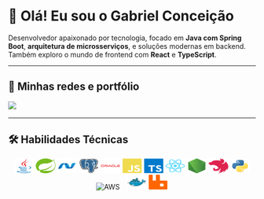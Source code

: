 # 👋 Olá! Eu sou o Gabriel Conceição

Desenvolvedor apaixonado por tecnologia, focado em **Java com Spring Boot**, **arquitetura de microsserviços**, e soluções modernas em backend. Também exploro o mundo de frontend com **React** e **TypeScript**.

---

## 🚀 Minhas redes e portfólio

<div>
  </a>
  <a href="https://www.linkedin.com/in/gabriel-conceicao-89a047230/" target="_blank">
    <img src="https://img.shields.io/badge/-LinkedIn-%230077B5?style=for-the-badge&logo=linkedin&logoColor=white" />
  </a> 
</div>

---

## 🛠️ Habilidades Técnicas

<div style="display: inline-block; text-align: center;">
  <img alt="Gab-Java" height="30" width="40" src="https://raw.githubusercontent.com/devicons/devicon/master/icons/java/java-original.svg">
  <img alt="Gab-Spring" height="30" width="40" src="https://raw.githubusercontent.com/devicons/devicon/master/icons/spring/spring-original.svg">
  <img alt="Gab-Net" height="30" width="40" src="https://raw.githubusercontent.com/devicons/devicon/master/icons/dot-net/dot-net-original.svg">
  <img alt="Gab-PostgreSQL" height="30" width="40" src="https://raw.githubusercontent.com/devicons/devicon/master/icons/postgresql/postgresql-original.svg" />
  <img alt="Gab-Oracle" height="30" width="40" src="https://raw.githubusercontent.com/devicons/devicon/master/icons/oracle/oracle-original.svg" />
  <img alt="Gab-Js" height="30" width="40" src="https://raw.githubusercontent.com/devicons/devicon/master/icons/javascript/javascript-plain.svg">
  <img alt="Gab-Ts" height="30" width="40" src="https://raw.githubusercontent.com/devicons/devicon/master/icons/typescript/typescript-plain.svg">
  <img alt="Gab-React" height="30" width="40" src="https://raw.githubusercontent.com/devicons/devicon/master/icons/react/react-original.svg">
  <img alt="Gab-NodeJS" height="30" width="40" src="https://raw.githubusercontent.com/devicons/devicon/master/icons/nodejs/nodejs-original.svg" />
  <img alt="Gab-NestJS" height="30" width="40" src="https://raw.githubusercontent.com/devicons/devicon/master/icons/nestjs/nestjs-original.svg" />
  <img alt="Gab-Python" height="30" width="40" src="https://raw.githubusercontent.com/devicons/devicon/master/icons/python/python-original.svg">
  <img alt="AWS" height="30" width="40" src="https://cdn.jsdelivr.net/gh/devicons/devicon@latest/icons/amazonwebservices/amazonwebservices-original-wordmark.svg" style="padding-right: 10px;" />
  <img alt="Gab-Docker" height="30" width="40" src="https://raw.githubusercontent.com/devicons/devicon/master/icons/docker/docker-original.svg" />
  <img alt="Gab-RabbitMQ" height="30" width="40" src="https://raw.githubusercontent.com/devicons/devicon/master/icons/rabbitmq/rabbitmq-original.svg" />
</div>
